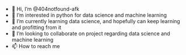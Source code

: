 - 👋 Hi, I’m @404notfound-afk
- 👀 I’m interested in python for data science and machine learning
- 🌱 I’m currently learning data science, and hopefully can keep learning and profitting from it
- 💞️ I’m looking to collaborate on project regarding data science and machine learning 
- 📫 How to reach me 

<!---
404notfound-afk/404notfound-afk is a ✨ special ✨ repository because its `README.md` (this file) appears on your GitHub profile.
You can click the Preview link to take a look at your changes.
--->
